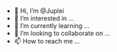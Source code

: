 - 👋 Hi, I’m @Juplei
- 👀 I’m interested in ...
- 🌱 I’m currently learning ...
- 💞️ I’m looking to collaborate on ...
- 📫 How to reach me ...

<!---
Juplei/Juplei is a ✨ special ✨ repository because its `README.md` (this file) appears on your GitHub profile.
You can click the Preview link to take a look at your changes.
--->
